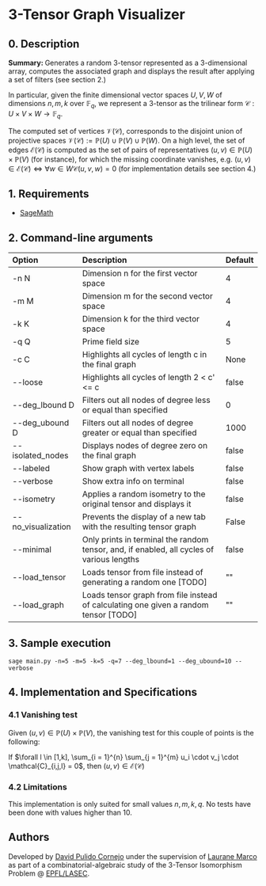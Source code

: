 # 3-Tensor Graph Visualizer

## 0. Description

<b>Summary: </b>Generates a random 3-tensor represented as a 3-dimensional array, computes the associated graph and displays the result after applying a set of filters (see section 2.) 

In particular, given the finite dimensional vector spaces $U,V,W$ of dimensions $n,m,k$ over $\mathbb{F}_q$, we represent a 3-tensor as the trilinear form $\mathcal{C} : U \times V \times W \rightarrow \mathbb{F}_q$. 

The computed set of vertices $\mathcal{V}(\mathcal{C})$, corresponds to the disjoint union of projective spaces $\mathcal{V}(\mathcal{C}) := \mathbb{P}(U) \cup \mathbb{P}(V) \cup \mathbb{P}(W)$. On a high level, the set of edges $\mathcal{E}(\mathcal{C})$ is computed as the set of pairs of representatives $(u,v) \in \mathbb{P}(U) \times \mathbb{P}(V)$ (for instance), for which the missing coordinate vanishes, e.g. $(u,v) \in \mathcal{E}(\mathcal{C}) \iff \forall w \in W \mathcal{C}(u,v,w) = 0$ (for implementation details see section 4.)

## 1. Requirements

- [SageMath](https://www.sagemath.org/)

## 2. Command-line arguments


| Option | Description | Default |
|:-------|:------------|:--------|
| -n  N  | Dimension n for the first vector space |  4|
| -m  M  | Dimension m for the second vector space |  4| 
| -k  K  | Dimension k for the third vector space | 4 |
| -q  Q  | Prime field size | 5 |
|-c C    | Highlights all cycles of length c in the final graph | None |
|--loose | Highlights all cycles of length 2 < c' <= c | false |
| --deg_lbound D | Filters out all nodes of degree less or equal than specified | 0 |
| --deg_ubound D | Filters out all nodes of degree greater or equal than specified | 1000 |
| --isolated_nodes | Displays nodes of degree zero on the final graph | false |
| --labeled  | Show graph with vertex labels | false |
| --verbose | Show extra info on terminal | false | 
|--isometry | Applies a random isometry to the original tensor and displays it | false |
|--no_visualization | Prevents the display of a new tab with the resulting tensor graph | False |
|--minimal | Only prints in terminal the random tensor, and, if enabled, all cycles of various lengths | false | 
|--load_tensor | Loads tensor from file instead of generating a random one [TODO]| "" |
|--load_graph | Loads tensor graph from file instead of calculating one given a random tensor [TODO]| "" |

## 3. Sample execution

    sage main.py -n=5 -m=5 -k=5 -q=7 --deg_lbound=1 --deg_ubound=10 --verbose

## 4. Implementation and Specifications 

### 4.1 Vanishing test

Given $(u,v) \in \mathbb{P}(U) \times \mathbb{P}(V)$, the vanishing test for this couple of points is the following: 

If $\forall l \in [1,k], \sum_{i = 1}^{n} \sum_{j = 1}^{m} u_i \cdot v_j \cdot \mathcal{C}_{i,j,l} = 0$, then $(u,v) \in \mathcal{E}(\mathcal{C})$


### 4.2 Limitations

This implementation is only suited for small values $n,m,k,q$. No tests have been done with values higher than 10.

## Authors

Developed by [David Pulido Cornejo](https://github.com/puli-101) under the supervision of [Laurane Marco](https://lauranemarco.github.io/) as part of a combinatorial-algebraic study of the 3-Tensor Isomorphism Problem @ [EPFL/LASEC](https://lasec.epfl.ch/).